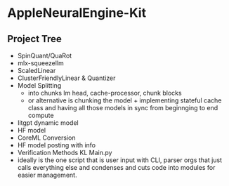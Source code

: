 # AppleNeuralEngine-Kit

Project Tree
------------------
- SpinQuant/QuaRot
- mlx-squeezellm
- ScaledLinear
- ClusterFriendlyLinear & Quantizer
- Model Splitting
  - into chunks lm head, cache-processor, chunk blocks
  - or alternative is chunking the model + implementing stateful cache class and having all those models in sync from beginnging to end compute
- litgpt dynamic model
- HF model
- CoreML Conversion
- HF model posting with info
- Verification Methods
KL 
Main.py 
- ideally is the one script that is user input with CLI, parser orgs that just calls everything else and condenses and cuts code into modules for easier management.
